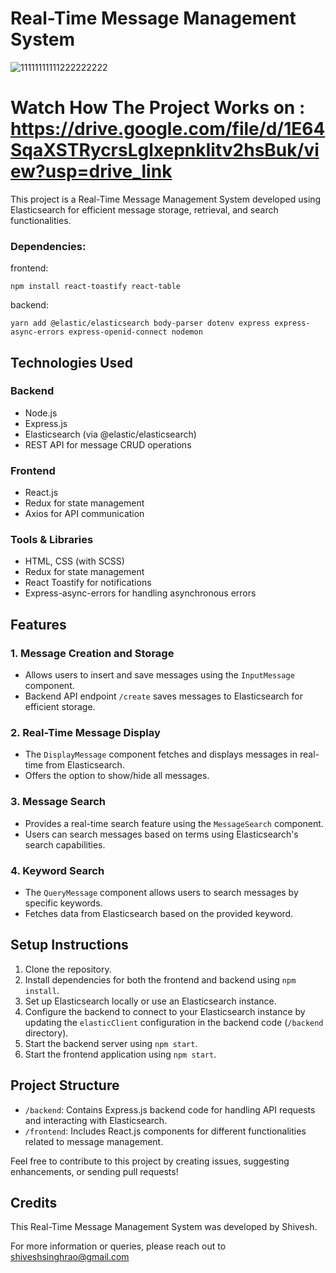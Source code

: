 # Real-Time Message Management System

![11111111111222222222](https://github.com/ShiveshSinghRao/Elastic-Search-Implementation/assets/94308757/6fae6c1c-b6bd-4ab6-9c7e-ea54ba699d7e)
# Watch How The Project Works on : https://drive.google.com/file/d/1E64SqaXSTRycrsLglxepnkIitv2hsBuk/view?usp=drive_link


This project is a Real-Time Message Management System developed using Elasticsearch for efficient message storage, retrieval, and search functionalities.
### Dependencies:
frontend:
```
npm install react-toastify react-table
````
backend:

```
yarn add @elastic/elasticsearch body-parser dotenv express express-async-errors express-openid-connect nodemon
```
 
## Technologies Used

### Backend
- Node.js
- Express.js
- Elasticsearch (via @elastic/elasticsearch)
- REST API for message CRUD operations

### Frontend
- React.js
- Redux for state management
- Axios for API communication

### Tools & Libraries
- HTML, CSS (with SCSS)
- Redux for state management
- React Toastify for notifications
- Express-async-errors for handling asynchronous errors

## Features

### 1. Message Creation and Storage
- Allows users to insert and save messages using the `InputMessage` component.
- Backend API endpoint `/create` saves messages to Elasticsearch for efficient storage.

### 2. Real-Time Message Display
- The `DisplayMessage` component fetches and displays messages in real-time from Elasticsearch.
- Offers the option to show/hide all messages.

### 3. Message Search
- Provides a real-time search feature using the `MessageSearch` component.
- Users can search messages based on terms using Elasticsearch's search capabilities.

### 4. Keyword Search
- The `QueryMessage` component allows users to search messages by specific keywords.
- Fetches data from Elasticsearch based on the provided keyword.

## Setup Instructions

1. Clone the repository.
2. Install dependencies for both the frontend and backend using `npm install`.
3. Set up Elasticsearch locally or use an Elasticsearch instance.
4. Configure the backend to connect to your Elasticsearch instance by updating the `elasticClient` configuration in the backend code (`/backend` directory).
5. Start the backend server using `npm start`.
6. Start the frontend application using `npm start`.

## Project Structure

- `/backend`: Contains Express.js backend code for handling API requests and interacting with Elasticsearch.
- `/frontend`: Includes React.js components for different functionalities related to message management.

Feel free to contribute to this project by creating issues, suggesting enhancements, or sending pull requests!

## Credits

This Real-Time Message Management System was developed by Shivesh.

For more information or queries, please reach out to shiveshsinghrao@gmail.com

